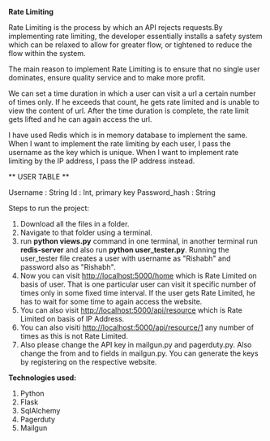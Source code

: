 **Rate Limiting**

Rate Limiting is the process by which an API rejects requests.By implementing rate limiting, the developer essentially 
installs a safety system which can be relaxed to allow for greater flow, or tightened to reduce the flow within the system.

The main reason to implement Rate Limiting is to ensure that no single user dominates, ensure quality service and to make more
profit.

We can set a time duration in which a user can visit a url a certain number of times only. If he exceeds that count, he gets rate limited and is unable to view the content of url. After the time duration is complete, the rate limit gets lifted and he can again access the url.

I have used Redis which is in memory database to implement the same. When I want to implement the rate limiting by each user, I pass the username as the key which is unique. When I want to implement rate limiting by the IP address, I pass the IP address instead.

** USER TABLE **

  Username  : String
  Id  : Int, primary key
  Password_hash : String

Steps to run the project:
  1. Download all the files in a folder.
  2. Navigate to that folder using a terminal.
  3. run **python views.py** command in one terminal, in another terminal run **redis-server** and also run **python user_tester.py**.
     Running the user_tester file creates a user with username as "Rishabh" and password also as "Rishabh".
  4. Now you can visit <http://localhost:5000/home> which is Rate Limited on basis of user. That is one particular user can visit
     it specific number of times only in some fixed time interval. If the user gets Rate Limited, he has to wait for some time
     to again access the website.
  5. You can also visit <http://localhost:5000/api/resource> which is Rate Limited on basis of IP Address.
  6. You can also visiti <http://localhost:5000/api/resource/1> any number of times as this is not Rate Limited.
  7. Also please change the API key in mailgun.py and pagerduty.py. Also change the from and to fields in mailgun.py. You can      generate the keys by registering on the respective website.

**Technologies used:**
 1. Python
 2. Flask
 3. SqlAlchemy
 4. Pagerduty
 5. Mailgun

